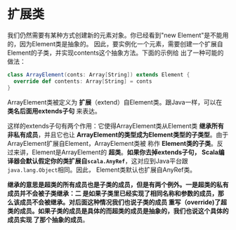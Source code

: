 扩展类
===================================================================================
我们仍然需要有某种方式创建新的元素对象。你已经看到"new Element"是不能用的，因为Element类是抽象的。
因此，要实例化一个元素，需要创建一个扩展自Element的子类，并实现contents这个抽象方法。下面的示例给
出了一种可能的做法：
```scala
class ArrayElement(conts: Array[String]) extends Element {
  override def contents: Array[String] = conts
}
```
ArrayElement类被定义为 **扩展**（extend）自Element类。跟Java一样，可以在 **类名后面用extends子句**
来表达。

这样的extends子句有两个作用：它使得ArrayElement类从Element类 **继承所有非私有成员**，并且它也让
**ArrayElement的类型成为Element类型的子类型**。由于ArrayElement扩展自Element，ArrayElement类被
称作 **Element类的子类**。反过来讲，Element是ArrayElement的 **超类**。**如果你去掉extends子句，
Scala编译器会默认假定你的类扩展自`scala.AnyRef`**，这对应到Java平台跟`java.lang.Object`相同。因此，
Element类默认也扩展自AnyRef类。

**继承的意思是超类的所有成员也是子类的成员，但是有两个例外。一是超类的私有成员并不会被子类继承：二
是如果子类里已经实现了相同名称和参数的成员，那么该成员不会被继承。对后面这种情况我们也说子类的成员
重写（override)了超类的成员。如果子类的成员是具体的而超类的成员是抽象的，我们也说这个具体的成员实现
了那个抽象的成员**。



